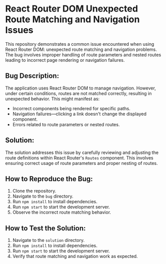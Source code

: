 # React Router DOM Unexpected Route Matching and Navigation Issues

This repository demonstrates a common issue encountered when using React Router DOM: unexpected route matching and navigation problems.  The bug involves improper handling of route parameters and nested routes leading to incorrect page rendering or navigation failures.

## Bug Description:

The application uses React Router DOM to manage navigation. However, under certain conditions, routes are not matched correctly, resulting in unexpected behavior.  This might manifest as:

* Incorrect components being rendered for specific paths.
* Navigation failures—clicking a link doesn't change the displayed component.
* Errors related to route parameters or nested routes.

## Solution:

The solution addresses this issue by carefully reviewing and adjusting the route definitions within React Router's `Routes` component. This involves ensuring correct usage of route parameters and proper nesting of routes. 

## How to Reproduce the Bug:

1. Clone the repository.
2. Navigate to the `bug` directory.
3. Run `npm install` to install dependencies.
4. Run `npm start` to start the development server.
5. Observe the incorrect route matching behavior.

## How to Test the Solution:

1. Navigate to the `solution` directory.
2. Run `npm install` to install dependencies.
3. Run `npm start` to start the development server.
4. Verify that route matching and navigation work as expected.
